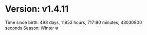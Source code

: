 # Version: v1.4.11
Time since birth: 498 days, 11953 hours, 717180 minutes, 43030800 seconds
Season: Winter ❄️

